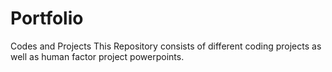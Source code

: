 # Portfolio
Codes and Projects
This Repository consists of different coding projects as well as human factor project powerpoints.
